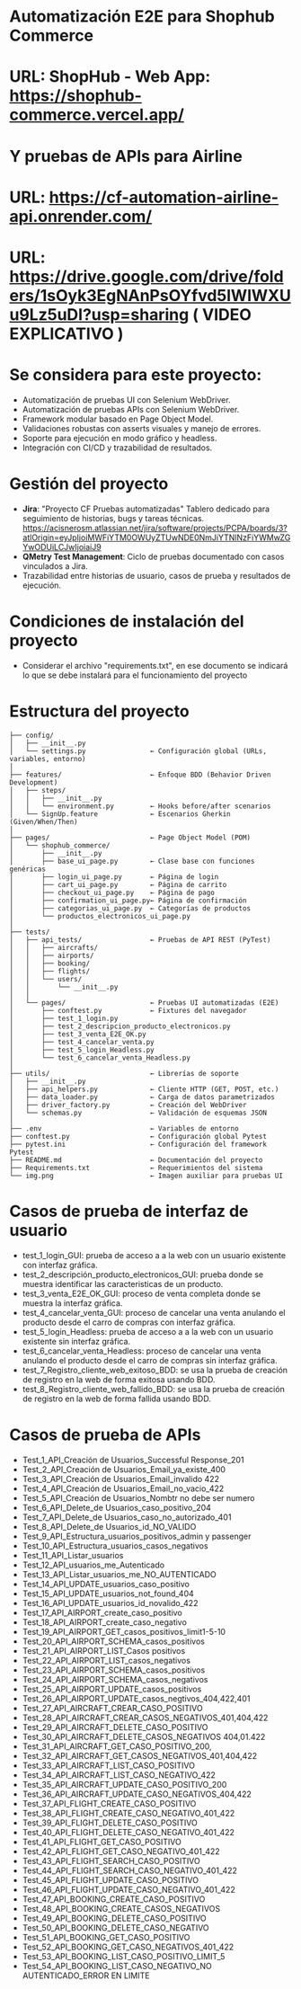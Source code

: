 # Automatización E2E para Shophub Commerce
# URL: ShopHub - Web App: https://shophub-commerce.vercel.app/
# Y pruebas de APIs para Airline
# URL: https://cf-automation-airline-api.onrender.com/
# URL: https://drive.google.com/drive/folders/1sOyk3EgNAnPsOYfvd5lWlWXUu9Lz5uDI?usp=sharing ( VIDEO EXPLICATIVO )
# Se considera para este proyecto:
- Automatización de pruebas UI con Selenium WebDriver.
- Automatización de pruebas APIs con Selenium WebDriver.
- Framework modular basado en Page Object Model.
- Validaciones robustas con asserts visuales y manejo de errores.
- Soporte para ejecución en modo gráfico y headless.
- Integración con CI/CD y trazabilidad de resultados.

# Gestión del proyecto
- **Jira**: "Proyecto CF Pruebas automatizadas" Tablero dedicado para seguimiento de historias, bugs y tareas técnicas.
https://acisnerosm.atlassian.net/jira/software/projects/PCPA/boards/3?atlOrigin=eyJpIjoiMWFiYTM0OWUyZTUwNDE0NmJiYTNlNzFiYWMwZGYwODUiLCJwIjoiaiJ9
- **QMetry Test Management**: Ciclo de pruebas documentado con casos vinculados a Jira.
- Trazabilidad entre historias de usuario, casos de prueba y resultados de ejecución.

# Condiciones de instalación del proyecto
- Considerar el archivo "requirements.txt", en ese documento se indicará lo que se debe instalará para el funcionamiento del proyecto

# Estructura del proyecto

    ├── config/
    │   ├── __init__.py
    │   └── settings.py                ← Configuración global (URLs, variables, entorno)
    │
    ├── features/                      ← Enfoque BDD (Behavior Driven Development)
    │   ├── steps/
    │   │   ├── __init__.py
    │   │   └── environment.py         ← Hooks before/after scenarios
    │   └── SignUp.feature             ← Escenarios Gherkin (Given/When/Then)
    │
    ├── pages/                         ← Page Object Model (POM)
    │   └── shophub_commerce/
    │       ├── __init__.py
    │       ├── base_ui_page.py        ← Clase base con funciones genéricas
    │       ├── login_ui_page.py       ← Página de login
    │       ├── cart_ui_page.py        ← Página de carrito
    │       ├── checkout_ui_page.py    ← Página de pago
    │       ├── confirmation_ui_page.py← Página de confirmación
    │       ├── categorias_ui_page.py  ← Categorías de productos
    │       └── productos_electronicos_ui_page.py
    │
    ├── tests/
    │   ├── api_tests/                 ← Pruebas de API REST (PyTest)
    │   │   ├── aircrafts/
    │   │   ├── airports/
    │   │   ├── booking/
    │   │   ├── flights/
    │   │   └── users/
    │   │       └── __init__.py
    │   │
    │   └── pages/                     ← Pruebas UI automatizadas (E2E)
    │       ├── conftest.py            ← Fixtures del navegador
    │       ├── test_1_login.py
    │       ├── test_2_descripcion_producto_electronicos.py
    │       ├── test_3_venta_E2E_OK.py
    │       ├── test_4_cancelar_venta.py
    │       ├── test_5_login_Headless.py
    │       └── test_6_cancelar_venta_Headless.py
    │
    ├── utils/                         ← Librerías de soporte
    │   ├── __init__.py
    │   ├── api_helpers.py             ← Cliente HTTP (GET, POST, etc.)
    │   ├── data_loader.py             ← Carga de datos parametrizados
    │   ├── driver_factory.py          ← Creación del WebDriver
    │   └── schemas.py                 ← Validación de esquemas JSON
    │
    ├── .env                           ← Variables de entorno
    ├── conftest.py                    ← Configuración global Pytest
    ├── pytest.ini                     ← Configuración del framework Pytest
    ├── README.md                      ← Documentación del proyecto
    ├── Requirements.txt               ← Requerimientos del sistema
    └── img.png                        ← Imagen auxiliar para pruebas UI

# Casos de prueba de interfaz de usuario
- test_1_login_GUI: prueba de acceso a a la web con un usuario existente con interfaz gráfica.
- test_2_descripción_producto_electronicos_GUI: prueba donde se muestra identificar las caracteristicas de un producto.
- test_3_venta_E2E_OK_GUI: proceso de venta completa donde se muestra la interfaz gráfica.
- test_4_cancelar_venta_GUI: proceso de cancelar una venta anulando el producto desde el carro de compras con interfaz gráfica.
- test_5_login_Headless: prueba de acceso a a la web con un usuario existente sin interfaz gráfica.
- test_6_cancelar_venta_Headless: proceso de cancelar una venta anulando el producto desde el carro de compras sin interfaz gráfica. 
- test_7_Registro_cliente_web_exitoso_BDD: se usa la prueba de creación de registro en la web de forma exitosa usando BDD.
- test_8_Registro_cliente_web_fallido_BDD: se usa la prueba de creación de registro en la web de forma fallida usando BDD.

# Casos de prueba de APIs
- Test_1_API_Creación de Usuarios_Successful Response_201
- Test_2_API_Creación de Usuarios_Email_ya_existe_400
- Test_3_API_Creación de Usuarios_Email_invalido 422
- Test_4_API_Creación de Usuarios_Email_no_vacio_422
- Test_5_API_Creación de Usuarios_Nombtr no debe ser numero
- Test_6_API_Delete_de Usuarios_caso_positivo_204
- Test_7_API_Delete_de Usuarios_caso_no_autorizado_401
- Test_8_API_Delete_de Usuarios_id_NO_VALIDO
- Test_9_API_Estructura_usuarios_positivos_admin y passenger
- Test_10_API_Estructura_usuarios_casos_negativos
- Test_11_API_Listar_usuarios
- Test_12_API_usuarios_me_Autenticado
- Test_13_API_Listar_usuarios_me_NO_AUTENTICADO
- Test_14_API_UPDATE_usuarios_caso_positivo
- Test_15_API_UPDATE_usuarios_not_found_404
- Test_16_API_UPDATE_usuarios_id_novalido_422
- Test_17_API_AIRPORT_create_caso_positivo
- Test_18_API_AIRPORT_create_caso_negativo
- Test_19_API_AIRPORT_GET_casos_positivos_limit1-5-10
- Test_20_API_AIRPORT_SCHEMA_casos_positivos
- Test_21_API_AIRPORT_LIST_Casos positivos
- Test_22_API_AIRPORT_LIST_casos_negativos
- Test_23_API_AIRPORT_SCHEMA_casos_positivos
- Test_24_API_AIRPORT_SCHEMA_casos_negativos
- Test_25_API_AIRPORT_UPDATE_casos_positivos
- Test_26_API_AIRPORT_UPDATE_casos_negtivos_404,422,401
- Test_27_API_AIRCRAFT_CREAR_CASO_POSITIVO
- Test_28_API_AIRCRAFT_CREAR_CASOS_NEGATIVOS_401,404,422
- Test_29_API_AIRCRAFT_DELETE_CASO_POSITIVO
- Test_30_API_AIRCRAFT_DELETE_CASOS_NEGATIVOS 404,01.422
- Test_31_API_AIRCRAFT_GET_CASO_POSITIVO_200,
- Test_32_API_AIRCRAFT_GET_CASOS_NEGATIVOS_401,404,422
- Test_33_API_AIRCRAFT_LIST_CASO_POSITIVO
- Test_34_API_AIRCRAFT_LIST_CASO_NEGATIVO_422
- Test_35_API_AIRCRAFT_UPDATE_CASO_POSITIVO_200
- Test_36_API_AIRCRAFT_UPDATE_CASO_NEGATIVOS_404,422
- Test_37_API_FLIGHT_CREATE_CASO_POSITIVO
- Test_38_API_FLIGHT_CREATE_CASO_NEGATIVO_401_422
- Test_39_API_FLIGHT_DELETE_CASO_POSITIVO
- Test_40_API_FLIGHT_DELETE_CASO_NEGATIVO_401_422
- Test_41_API_FLIGHT_GET_CASO_POSITIVO
- Test_42_API_FLIGHT_GET_CASO_NEGATIVO_401_422
- Test_43_API_FLIGHT_SEARCH_CASO_POSITIVO
- Test_44_API_FLIGHT_SEARCH_CASO_NEGATIVO_401_422
- Test_45_API_FLIGHT_UPDATE_CASO_POSITIVO
- Test_46_API_FLIGHT_UPDATE_CASO_NEGATIVO_401_422
- Test_47_API_BOOKING_CREATE_CASO_POSITIVO
- Test_48_API_BOOKING_CREATE_CASOS_NEGATIVOS
- Test_49_API_BOOKING_DELETE_CASO_POSITIVO
- Test_50_API_BOOKING_DELETE_CASO_NEGATIVO
- Test_51_API_BOOKING_GET_CASO_POSITIVO
- Test_52_API_BOOKING_GET_CASO_NEGATIVOS_401_422
- Test_53_API_BOOKING_LIST_CASO_POSITIVO_LIMIT_5
- Test_54_API_BOOKING_LIST_CASO_NEGATIVO_NO AUTENTICADO_ERROR EN LIMITE
